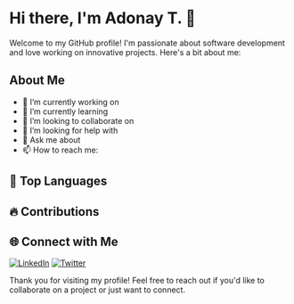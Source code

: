 # Hi there, I'm Adonay T. 👋

Welcome to my GitHub profile! I'm passionate about software development and love working on innovative projects. Here's a bit about me:


## About Me

- 🔭 I’m currently working on 
- 🌱 I’m currently learning 
- 👯 I’m looking to collaborate on
- 🤔 I’m looking for help with 
- 💬 Ask me about 
- 📫 How to reach me: 

## 🚀 Top Languages


## 🔥 Contributions


## 🌐 Connect with Me

[![LinkedIn](https://img.shields.io/badge/LinkedIn-0077B5?style=for-the-badge&logo=linkedin&logoColor=white)](#)
[![Twitter](https://img.shields.io/badge/Twitter-1DA1F2?style=for-the-badge&logo=twitter&logoColor=white)](#)


Thank you for visiting my profile! Feel free to reach out if you'd like to collaborate on a project or just want to connect.

